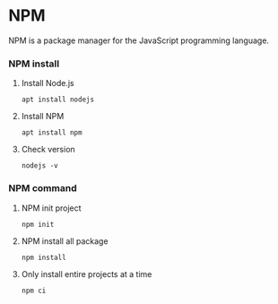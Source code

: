 NPM
====

NPM is a package manager for the JavaScript programming language.

### NPM install

1. Install Node.js
    ```shell
    apt install nodejs
    ```

1. Install NPM
    ```shell
    apt install npm
    ```

1. Check version
    ```shell
    nodejs -v
    ```
    
### NPM command

1. NPM init project
    ```shell
    npm init
    ```

1. NPM install all package
    ```shell
    npm install
    ```

1. Оnly install entire projects at a time
    ```shell
    npm ci
    ```